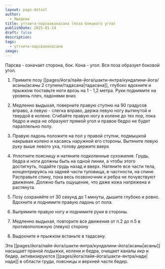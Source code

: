 ```yaml
---
layout: page-detail
author:
  - Яшодеви
title: уттхита-парсваконасана (поза бокового угла)
publishDate: 2025-01-14
draft: false
description: 
tags:
  - уттхита-парсваконасана
image:
---
```

Парсва - означает сторона, бок. Кона - угол. Вся поза образует боковой угол. 

1. Примите позу [[pages/йога/лайя-йога/шакти-янтра/кундалини-йога/асаны/асаны 2 ступени/тадасана|тадасана]], глубоко вдохните и прыжком поставьте ноги врозь на 1 - 1,2 метра. Руки поднимите на уровень плеч, ладонями вниз

2. Медленно выдыхая, поверните правую ступню на 90 градусов вправо, а левую - слегка вправо, держа левую ногу вытянутой и твердой в колене. Сгибайте правую ногу в колене до тех пор, пока бедро и икра не образуют прямой угол и правое бедро не будет параллельно полу. 

3. Правую ладонь положите на пол у правой ступни, подмышкой накрывая колено и касаясь наружной его стороны. Вытяните левую руку выше левого уха, голову держите вверх

4. Уплотните поясницу и натяните подколенные сухожилия. Грудь, бедра и ноги должны быть на одной линии, а чтобы этого достигнуть, подайте грудь назад и вверх. Натяните все части тела, концентрируясь на задней части туловища, в частности, на спине. Расправьте спину, пока весь позвоночник и ребра не почувствуют движение. Должно быть ощущение, что даже кожа напряжена и растянута. 

5. Позу сохраняйте от 30 секунд до 1 минуты, дышите глубоко и ровно. Вдохните и поднимите правую ладонь от пола. 

6. Выпрямите правую ногу и поднимите руки в стороны. 

7. Медленно выдыхая, повторите все движения от п.2 до п.5 в противоположную (левую) сторону 

8. Выдохните и прыжком встаньте в тадасану. 

Эта [[pages/йога/лайя-йога/шакти-янтра/кундалини-йога/асаны|асаны]] насыщает праной лодыжки, колени и бедра, очищает каналы икр и бедер, активизируются [[pages/йога/лайя-йога/шакти-янтра/нади|нади]] в области груди, поясницы и верхней части бедер.